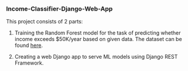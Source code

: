 <b> <h3> Income-Classifier-Django-Web-App </h3> </b>

  This project consists of 2 parts:
  
  1. Training the Random Forest model for the task of predicting whether income exceeds $50K/year based on given data. The dataset can be found <a href="https://archive.ics.uci.edu/ml/datasets/adult">here</a>.
  
  2. Creating a web Django app to serve ML models using Django REST Framework.
  
